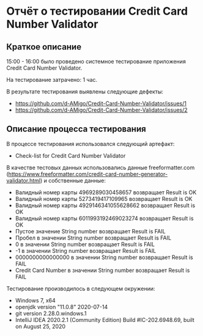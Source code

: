 # Отчёт о тестировании Credit Card Number Validator

## Краткое описание

15:00 - 16:00 было проведено системное тестирование приложения Credit Card Number Validator.

На тестирование затрачено: 1 час.

В результате тестирования выявлены следующие дефекты:
* https://github.com/d-AMigo/Credit-Card-Number-Validator/issues/1
* https://github.com/d-AMigo/Credit-Card-Number-Validator/issues/2

## Описание процесса тестирования

В процессе тестирования использовался следующий артефакт:
* Check-list for Credit Card Number Validator

В качестве тестовых данных использовались данные freeformatter.com (https://www.freeformatter.com/credit-card-number-generator-validator.html) и собственные данные:
* Валидный номер карты 4969289030458657 возвращает Result is OK
* Валидный номер карты 5273419417109965 возвращает Result is OK
* Валидный номер карты 4929146341055628662 возвращает Result is OK
* Валидный номер карты 6011993192469023274 возвращает Result is OK
* Пустое значение String number возвращает Result is FAIL
* Пробел в значении String number возвращает Result is FAIL
* 0 в значении String number возвращает Result is FAIL
* -1 в значении String number возвращает Result is FAIL
* 0000000000000000 в значении String number возвращает Result is FAIL
* Credit Card Number в значении String number возвращает Result is FAIL


Тестирование производилось в следующем окружении:
* Windows 7, x64
* openjdk version "11.0.8" 2020-07-14
* git version 2.28.0.windows.1
* IntelliJ IDEA 2020.2.1 (Community Edition)
Build #IC-202.6948.69, built on August 25, 2020
